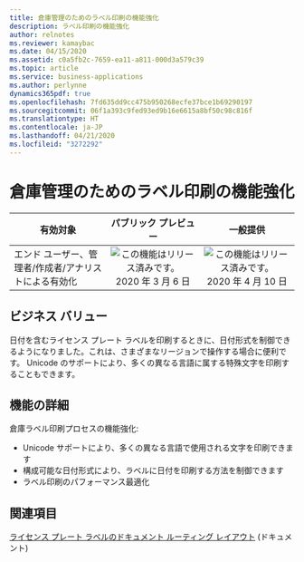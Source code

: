 ```yaml
---
title: 倉庫管理のためのラベル印刷の機能強化
description: ラベル印刷の機能強化
author: relnotes
ms.reviewer: kamaybac
ms.date: 04/15/2020
ms.assetid: c0a5fb2c-7659-ea11-a811-000d3a579c39
ms.topic: article
ms.service: business-applications
ms.author: perlynne
dynamics365pdf: true
ms.openlocfilehash: 7fd635dd9cc475b950268ecfe37bce1b69290197
ms.sourcegitcommit: 06f1a393c9fed93ed9b16e6615a8bf50c98c816f
ms.translationtype: HT
ms.contentlocale: ja-JP
ms.lasthandoff: 04/21/2020
ms.locfileid: "3272292"
---
```

# <a name="label-printing-enhancements-for-warehouse-management"></a>倉庫管理のためのラベル印刷の機能強化


| 有効対象    |  パブリック プレビュー | 一般提供 | 
| ---------- | :----------: |:----------: |
|エンド ユーザー、管理者/作成者/アナリストによる有効化|![この機能はリリース済みです。](/dynamics365-release-plan/media/green-checkmark.png "この機能はリリース済みです。") 2020 年 3 月 6 日| ![この機能はリリース済みです。](/dynamics365-release-plan/media/green-checkmark.png "この機能はリリース済みです。") 2020 年 4 月 10 日|


## <a name="business-value"></a>ビジネス バリュー
<!-- bv start -->
日付を含むライセンス プレート ラベルを印刷するときに、日付形式を制御できるようになりました。これは、さまざまなリージョンで操作する場合に便利です。 Unicode のサポートにより、多くの異なる言語に属する特殊文字を印刷することもできます。
  
<!-- bv end -->



## <a name="feature-details"></a>機能の詳細
<!--feature detail start -->
倉庫ラベル印刷プロセスの機能強化:

- Unicode サポートにより、多くの異なる言語で使用される文字を印刷できます
- 構成可能な日付形式により、ラベルに日付を印刷する方法を制御できます
- ラベル印刷のパフォーマンス最適化 

<!--feature detail end -->










## <a name="see-also"></a>関連項目

<!--docs start-->
[ライセンス プレート ラベルのドキュメント ルーティング レイアウト](https://docs.microsoft.com/dynamics365/supply-chain/warehousing/document-routing-layout-for-license-plates) (ドキュメント)
<!--docs end-->
